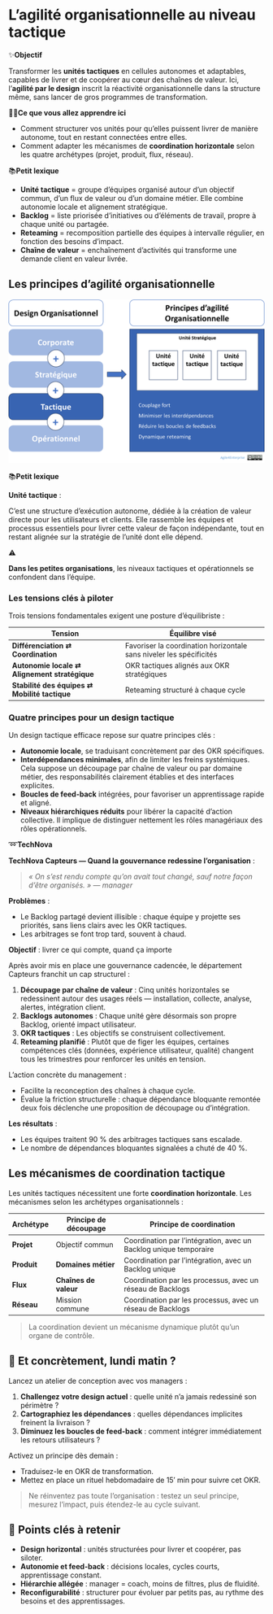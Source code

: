 # L’agilité organisationnelle au niveau tactique

✨**Objectif**

Transformer les **unités tactiques** en cellules autonomes et adaptables, capables de livrer et de coopérer au cœur des chaînes de valeur. Ici, l’**agilité par le design** inscrit la réactivité organisationnelle dans la structure même, sans lancer de gros programmes de transformation.

🧑‍🎓**Ce que vous allez apprendre ici**

- Comment structurer vos unités pour qu’elles puissent livrer de manière autonome, tout en restant connectées entre elles.
- Comment adapter les mécanismes de **coordination horizontale** selon les quatre archétypes (projet, produit, flux, réseau).

📚**Petit lexique**

- **Unité tactique** = groupe d’équipes organisé autour d’un objectif commun, d’un flux de valeur ou d’un domaine métier. Elle combine autonomie locale et alignement stratégique.
- **Backlog** = liste priorisée d’initiatives ou d’éléments de travail, propre à chaque unité ou partagée.
- **Reteaming** = recomposition partielle des équipes à intervalle régulier, en fonction des besoins d’impact.
- **Chaîne de valeur** = enchaînement d’activités qui transforme une demande client en valeur livrée.

## Les principes d’agilité organisationnelle

![Les principes d’agilité organisationnelle](image.png)

📚**Petit lexique**

**Unité tactique** :

C’est une structure d’exécution autonome, dédiée à la création de valeur directe pour les utilisateurs et clients. Elle rassemble les équipes et processus essentiels pour livrer cette valeur de façon indépendante, tout en restant alignée sur la stratégie de l’unité dont elle dépend.

⚠️

**Dans les petites organisations**, les niveaux tactiques et opérationnels se confondent dans l’équipe.

### Les tensions clés à piloter

Trois tensions fondamentales exigent une posture d’équilibriste :

| Tension | Équilibre visé |
| --- | --- |
| **Différenciation ⇄ Coordination** | Favoriser la coordination horizontale sans niveler les spécificités |
| **Autonomie locale ⇄ Alignement stratégique** | OKR tactiques alignés aux OKR stratégiques |
| **Stabilité des équipes ⇄ Mobilité tactique** | Reteaming structuré à chaque cycle |

### Quatre principes pour un design tactique

Un design tactique efficace repose sur quatre principes clés :

- **Autonomie locale**, se traduisant concrètement par des OKR spécifiques.
- **Interdépendances minimales**, afin de limiter les freins systémiques. Cela suppose un découpage par chaîne de valeur ou par domaine métier, des responsabilités clairement établies et des interfaces explicites.
- **Boucles de feed-back** intégrées, pour favoriser un apprentissage rapide et aligné.
- **Niveaux hiérarchiques réduits** pour libérer la capacité d’action collective. Il implique de distinguer nettement les rôles managériaux des rôles opérationnels.

➿**TechNova**

**TechNova Capteurs — Quand la gouvernance redessine l’organisation** :

> *« On s’est rendu compte qu’on avait tout changé, sauf notre façon d’être organisés. » — manager*

**Problèmes** :

- Le Backlog partagé devient illisible : chaque équipe y projette ses priorités, sans liens clairs avec les OKR tactiques.
- Les arbitrages se font trop tard, souvent à chaud.

**Objectif** : livrer ce qui compte, quand ça importe

Après avoir mis en place une gouvernance cadencée, le département Capteurs franchit un cap structurel :

1. **Découpage par chaîne de valeur** : Cinq unités horizontales se redessinent autour des usages réels — installation, collecte, analyse, alertes, intégration client.
2. **Backlogs autonomes** : Chaque unité gère désormais son propre Backlog, orienté impact utilisateur.
3. **OKR tactiques** : Les objectifs se construisent collectivement.
4. **Reteaming planifié** : Plutôt que de figer les équipes, certaines compétences clés (données, expérience utilisateur, qualité) changent tous les trimestres pour renforcer les unités en tension.

L’action concrète du management :

- Facilite la reconception des chaînes à chaque cycle.
- Évalue la friction structurelle : chaque dépendance bloquante remontée deux fois déclenche une proposition de découpage ou d’intégration.

**Les résultats** :

- Les équipes traitent 90 % des arbitrages tactiques sans escalade.
- Le nombre de dépendances bloquantes signalées a chuté de 40 %.

## Les mécanismes de coordination tactique

Les unités tactiques nécessitent une forte **coordination horizontale**. Les mécanismes selon les archétypes organisationnels :

| Archétype | Principe de découpage | Principe de coordination |
| --- | --- | --- |
| **Projet** | Objectif commun | Coordination par l’intégration, avec un Backlog unique temporaire |
| **Produit** | **Domaines métier** | Coordination par l’intégration, avec un Backlog unique |
| **Flux** | **Chaînes de valeur** | Coordination par les processus, avec un réseau de Backlogs |
| **Réseau** | Mission commune | Coordination par les processus, avec un réseau de Backlogs |

> La coordination devient un mécanisme dynamique plutôt qu’un organe de contrôle.

## 👣 Et concrètement, lundi matin ?

Lancez un atelier de conception avec vos managers :

1. **Challengez votre design actuel** : quelle unité n’a jamais redessiné son périmètre ?
2. **Cartographiez les dépendances** : quelles dépendances implicites freinent la livraison ?
3. **Diminuez les boucles de feed-back** : comment intégrer immédiatement les retours utilisateurs ?

Activez un principe dès demain :

- Traduisez-le en OKR de transformation.
- Mettez en place un rituel hebdomadaire de 15′ min pour suivre cet OKR.

> Ne réinventez pas toute l’organisation : testez un seul principe, mesurez l’impact, puis étendez-le au cycle suivant.

## 🔑 Points clés à retenir

- **Design horizontal** : unités structurées pour livrer et coopérer, pas siloter.
- **Autonomie et feed-back** : décisions locales, cycles courts, apprentissage constant.
- **Hiérarchie allégée** : manager = coach, moins de filtres, plus de fluidité.
- **Reconfigurabilité** : structurer pour évoluer par petits pas, au rythme des besoins et des apprentissages.

